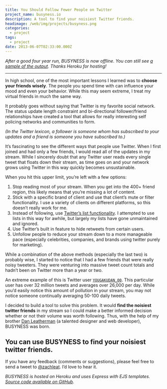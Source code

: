 ```yaml
---
title: You Should Follow Fewer People on Twitter
project_name: busyness.io
description: A tool to find your noisiest Twitter friends.
headimage: /web/img/projects/busyness.png
categories:
  - project
tags:
  - project
date: 2013-06-07T02:33:00.000Z
---
```


*After a good four year run, BUSYNESS is now offline. You can still see [a sample of the output](/archive/busyness-sample/). Thanks Heroku for hosting!*

---

In high school, one of the most important lessons I learned was to **choose your friends wisely**. The people you spend time with can influence your mood and even your behavior. While this may seem extreme, I treat my virtual friends in much the same way.

It probably goes without saying that Twitter is my favorite social network. The status update length constraint and bi-directional follower/friend relationships have created a tool that allows for really interesting self policing networks and communities to form.

*(In the Twitter lexicon, a follower is someone whom has subscribed to your updates and a friend is someone you have subscribed to.)*

It’s fascinating to see the different ways that people use Twitter. When I first joined and had only a few friends, I would read all of the updates in my stream. While I sincerely doubt that any Twitter user reads every single tweet that floats down their stream, as time goes on and your network grows using Twitter in this way quickly becomes unsustainable.

When you hit this upper limit, you’re left with a few options:

1. Stop reading most of your stream. When you get into the 400+ friend region, this likely means that you’re missing a lot of content.
1. Stick with a specific brand of client and use that client’s mute or filter functionality. I use a variety of clients on different platforms, so this doesn’t really work for me.
1. Instead of following, use [Twitter’s list functionality](http://zachholman.com/posts/shit-work/). I attempted to use lists in this way for awhile, but largely my lists have gone unmaintained and ignored.
1. Use Twitter’s built in feature to hide retweets from certain users.
1. Unfollow people to reduce your stream down to a more manageable pace (especially celebrities, companies, and brands using twitter purely for marketing).

While a combination of the above methods (especially the last two) is probably wise, I started to notice that I had a few friends that were really noisy tweeters. They were venturing into massive tweet count totals and hadn’t been on Twitter more than a year or two.

An extreme example of this is Twitter user [`YOUGAKUDAN_00`](https://twitter.com/YOUGAKUDAN_00). This particular user has over 32 million tweets and averages over 26,000 per day. While you’d easily notice this amount of pollution in your stream, you may not notice someone continually averaging 50-100 daily tweets.

I decided to build a tool to solve this problem. It would **find the noisiest twitter friends** in my stream so I could make a better informed decision whether or not their volume was worth following. Thus, with the help of my brother [Dan Leatherman](https://twitter.com/danleatherman) (a talented designer and web developer), BUSYNESS was born.

## You can use BUSYNESS to find your noisiest twitter friends.

If you have any feedback (comments or suggestions), please feel free to send a tweet to [@zachleat](https://twitter.com/zachleat). I’d love to hear it.

<div><youtube-lite-player @slug="h4cnyYb5XBc" @label="{{ title }}"></youtube-lite-player></div>

*BUSYNESS is hosted on Heroku and uses Express with EJS templates. [Source code available on GitHub](https://github.com/zachleat/BUSYNESS).*
